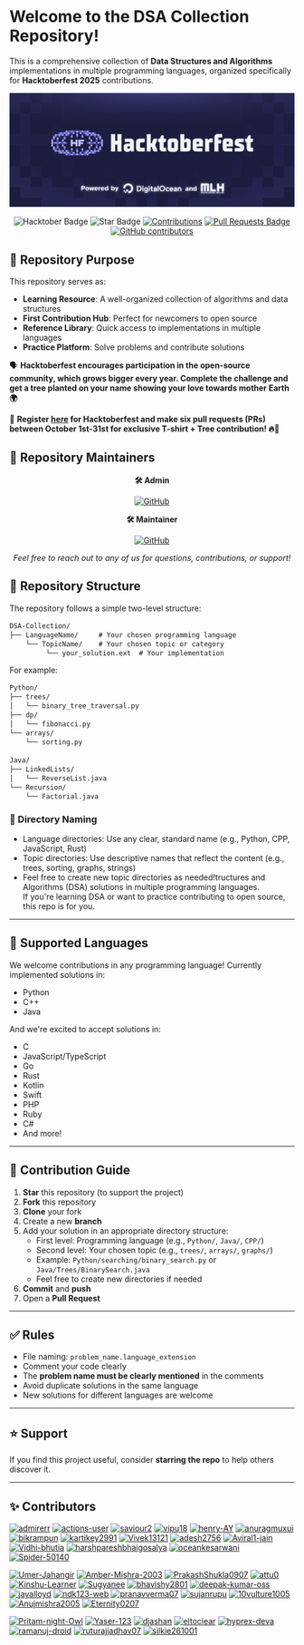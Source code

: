 # Welcome to the **DSA Collection Repository**! 

This is a comprehensive collection of **Data Structures and Algorithms** implementations in multiple programming languages, organized specifically for **Hacktoberfest 2025** contributions.

![Hacktoberfest 2025](./assets/Hacktoberfest.png)

<div align="center">

<img src="https://img.shields.io/badge/hacktoberfest-2025-blueviolet" alt="Hacktober Badge"/>
<img src="https://img.shields.io/static/v1?label=%F0%9F%8C%9F&message=If%20Useful&style=style=flat&color=BC4E99" alt="Star Badge"/>
<a href="https://github.com/admirerr" ><img src="https://img.shields.io/badge/Contributions-welcome-violet.svg?style=flat&logo=git" alt="Contributions" /></a>
<a href="https://github.com/admirerr/DSA-Collection/pulls"><img src="https://img.shields.io/github/issues-pr/admirerr/DSA-Collection" alt="Pull Requests Badge"/></a>
<a href="https://github.com/admirerr/DSA-Collection/graphs/contributors"><img alt="GitHub contributors" src="https://img.shields.io/github/contributors/admirerr/DSA-Collection?color=2b9348"></a>

</div>

## 🎯 Repository Purpose

This repository serves as:
- **Learning Resource**: A well-organized collection of algorithms and data structures
- **First Contribution Hub**: Perfect for newcomers to open source
- **Reference Library**: Quick access to implementations in multiple languages
- **Practice Platform**: Solve problems and contribute solutions

🗣 **Hacktoberfest encourages participation in the open-source community, which grows bigger every year. Complete the challenge and get a tree planted on your name showing your love towards mother Earth 🌍**

📢 **Register [here](https://hacktoberfest.com/) for Hacktoberfest and make six pull requests (PRs) between October 1st-31st for exclusive T-shirt + Tree contribution! 🔥🌱**

## 👥 Repository Maintainers

<div align="center">

**🛠️ Admin**

[![GitHub](https://img.shields.io/badge/GitHub-@admirerr-181717?style=for-the-badge&logo=github)](https://github.com/admirerr/)

**🛠️ Maintainer**

[![GitHub](https://img.shields.io/badge/GitHub-@kartikey2991-181717?style=for-the-badge&logo=github)](https://github.com/kartikey2991/)

*Feel free to reach out to any of us for questions, contributions, or support!*

</div>



## 📂 Repository Structure

The repository follows a simple two-level structure:

```
DSA-Collection/
├── LanguageName/     # Your chosen programming language
    └── TopicName/    # Your chosen topic or category
         └── your_solution.ext  # Your implementation
```

For example:
```
Python/
├── trees/
│   └── binary_tree_traversal.py
├── dp/
│   └── fibonacci.py
└── arrays/
    └── sorting.py

Java/
├── LinkedLists/
│   └── ReverseList.java
└── Recursion/
    └── Factorial.java
```

### 📌 Directory Naming
- Language directories: Use any clear, standard name (e.g., Python, CPP, JavaScript, Rust)
- Topic directories: Use descriptive names that reflect the content (e.g., trees, sorting, graphs, strings)
- Feel free to create new topic directories as needed!tructures and Algorithms (DSA) solutions in multiple programming languages.  
If you're learning DSA or want to practice contributing to open source, this repo is for you.

---

## 📌 Supported Languages

We welcome contributions in any programming language! Currently implemented solutions in:
- Python
- C++
- Java

And we're excited to accept solutions in:
- C
- JavaScript/TypeScript
- Go
- Rust
- Kotlin
- Swift
- PHP
- Ruby
- C#
- And more!

---

## 📌 Contribution Guide

1. **Star** this repository (to support the project)
2. **Fork** this repository
3. **Clone** your fork
4. Create a new **branch**
5. Add your solution in an appropriate directory structure:
   - First level: Programming language (e.g., `Python/`, `Java/`, `CPP/`)
   - Second level: Your chosen topic (e.g., `trees/`, `arrays/`, `graphs/`)
   - Example: `Python/searching/binary_search.py` or `Java/Trees/BinarySearch.java`
   - Feel free to create new directories if needed
6. **Commit** and **push**
7. Open a **Pull Request**

---

## ✅ Rules

- File naming: `problem_name.language_extension`
- Comment your code clearly
- The **problem name must be clearly mentioned** in the comments
- Avoid duplicate solutions in the same language
- New solutions for different languages are welcome

---


## ⭐ Support

If you find this project useful, consider **starring the repo** to help others discover it.

---

## ✨ Contributors

<!-- CONTRIBUTORS START -->
[<img src="https://avatars.githubusercontent.com/u/79766263?v=4" width="50" height="50" alt="admirerr"/>](https://github.com/admirerr) [<img src="https://avatars.githubusercontent.com/u/65916846?v=4" width="50" height="50" alt="actions-user"/>](https://github.com/actions-user) [<img src="https://avatars.githubusercontent.com/u/44187117?v=4" width="50" height="50" alt="saviour2"/>](https://github.com/saviour2) [<img src="https://avatars.githubusercontent.com/u/73050057?v=4" width="50" height="50" alt="vipu18"/>](https://github.com/vipu18) [<img src="https://avatars.githubusercontent.com/u/152554805?v=4" width="50" height="50" alt="henry-AY"/>](https://github.com/henry-AY) [<img src="https://avatars.githubusercontent.com/u/56573388?v=4" width="50" height="50" alt="anuragmuxui"/>](https://github.com/anuragmuxui) [<img src="https://avatars.githubusercontent.com/u/61911181?v=4" width="50" height="50" alt="bikrampun"/>](https://github.com/bikrampun) [<img src="https://avatars.githubusercontent.com/u/79379134?v=4" width="50" height="50" alt="kartikey2991"/>](https://github.com/kartikey2991) [<img src="https://avatars.githubusercontent.com/u/171781925?v=4" width="50" height="50" alt="Vivek13121"/>](https://github.com/Vivek13121) [<img src="https://avatars.githubusercontent.com/u/222441895?v=4" width="50" height="50" alt="adesh2756"/>](https://github.com/adesh2756) [<img src="https://avatars.githubusercontent.com/u/74827110?v=4" width="50" height="50" alt="Aviral1-jain"/>](https://github.com/Aviral1-jain) [<img src="https://avatars.githubusercontent.com/u/139327460?v=4" width="50" height="50" alt="Vidhi-bhutia"/>](https://github.com/Vidhi-bhutia) [<img src="https://avatars.githubusercontent.com/u/153543231?v=4" width="50" height="50" alt="harshpareshbhaigosalya"/>](https://github.com/harshpareshbhaigosalya) [<img src="https://avatars.githubusercontent.com/u/230833653?v=4" width="50" height="50" alt="oceankesarwani"/>](https://github.com/oceankesarwani) [<img src="https://avatars.githubusercontent.com/u/60463917?v=4" width="50" height="50" alt="Spider-50140"/>](https://github.com/Spider-50140) 

[<img src="https://avatars.githubusercontent.com/u/186998278?v=4" width="50" height="50" alt="Umer-Jahangir"/>](https://github.com/Umer-Jahangir) [<img src="https://avatars.githubusercontent.com/u/72464515?v=4" width="50" height="50" alt="Amber-Mishra-2003"/>](https://github.com/Amber-Mishra-2003) [<img src="https://avatars.githubusercontent.com/u/171449425?v=4" width="50" height="50" alt="PrakashShukla0907"/>](https://github.com/PrakashShukla0907) [<img src="https://avatars.githubusercontent.com/u/163705624?v=4" width="50" height="50" alt="attu0"/>](https://github.com/attu0) [<img src="https://avatars.githubusercontent.com/u/97780006?v=4" width="50" height="50" alt="Kinshu-Learner"/>](https://github.com/Kinshu-Learner) [<img src="https://avatars.githubusercontent.com/u/82600461?v=4" width="50" height="50" alt="Sugyanee"/>](https://github.com/Sugyanee) [<img src="https://avatars.githubusercontent.com/u/90029607?v=4" width="50" height="50" alt="bhavishy2801"/>](https://github.com/bhavishy2801) [<img src="https://avatars.githubusercontent.com/u/122889746?v=4" width="50" height="50" alt="deepak-kumar-oss"/>](https://github.com/deepak-kumar-oss) [<img src="https://avatars.githubusercontent.com/u/161838111?v=4" width="50" height="50" alt="jayalloyd"/>](https://github.com/jayalloyd) [<img src="https://avatars.githubusercontent.com/u/179524077?v=4" width="50" height="50" alt="ndk123-web"/>](https://github.com/ndk123-web) [<img src="https://avatars.githubusercontent.com/u/129936328?v=4" width="50" height="50" alt="pranavverma07"/>](https://github.com/pranavverma07) [<img src="https://avatars.githubusercontent.com/u/103595490?v=4" width="50" height="50" alt="sujanrupu"/>](https://github.com/sujanrupu) [<img src="https://avatars.githubusercontent.com/u/83622368?v=4" width="50" height="50" alt="10vulture1005"/>](https://github.com/10vulture1005) [<img src="https://avatars.githubusercontent.com/u/72244992?v=4" width="50" height="50" alt="Anujmishra2005"/>](https://github.com/Anujmishra2005) [<img src="https://avatars.githubusercontent.com/u/77221000?v=4" width="50" height="50" alt="Eternity0207"/>](https://github.com/Eternity0207) 

[<img src="https://avatars.githubusercontent.com/u/124363247?v=4" width="50" height="50" alt="Pritam-night-Owl"/>](https://github.com/Pritam-night-Owl) [<img src="https://avatars.githubusercontent.com/u/140265777?v=4" width="50" height="50" alt="Yaser-123"/>](https://github.com/Yaser-123) [<img src="https://avatars.githubusercontent.com/u/41038007?v=4" width="50" height="50" alt="djashan"/>](https://github.com/djashan) [<img src="https://avatars.githubusercontent.com/u/22633385?v=4" width="50" height="50" alt="eltociear"/>](https://github.com/eltociear) [<img src="https://avatars.githubusercontent.com/u/96543076?v=4" width="50" height="50" alt="hyprex-deva"/>](https://github.com/hyprex-deva) [<img src="https://avatars.githubusercontent.com/u/197562965?v=4" width="50" height="50" alt="ramanuj-droid"/>](https://github.com/ramanuj-droid) [<img src="https://avatars.githubusercontent.com/u/109014091?v=4" width="50" height="50" alt="ruturajjadhav07"/>](https://github.com/ruturajjadhav07) [<img src="https://avatars.githubusercontent.com/u/77769763?v=4" width="50" height="50" alt="silkie261001"/>](https://github.com/silkie261001) 
<!-- CONTRIBUTORS END -->
